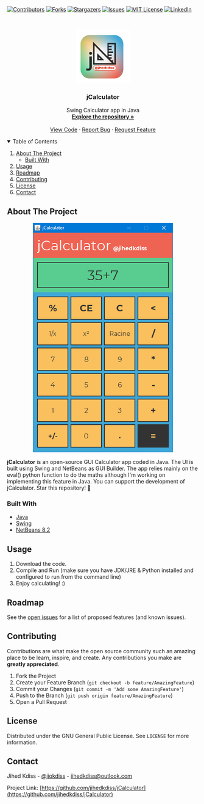 [![Contributors][contributors-shield]][contributors-url]
[![Forks][forks-shield]][forks-url]
[![Stargazers][stars-shield]][stars-url]
[![Issues][issues-shield]][issues-url]
[![MIT License][license-shield]][license-url]
[![LinkedIn][linkedin-shield]][linkedin-url]

<!-- PROJECT LOGO -->
<br />
<p align="center">
  <a href="https://github.com/jihedkdiss/jCalculator">
    <img src="https://github.com/jihedkdiss/jCalculator/blob/main/Pictures/Logo.png" alt="Logo" width="140" height="140">
  </a>

  <h3 align="center">jCalculator</h3>

  <p align="center">
    Swing Calculator app in Java
    <br />
    <a href="https://github.com/jihedkdiss/jCalculator"><strong>Explore the repository »</strong></a>
    <br />
    <br />
    <a href="https://github.com/jihedkdiss/jCalculator">View Code</a>
    ·
    <a href="https://github.com/jihedkdiss/jCalculator/issues">Report Bug</a>
    ·
    <a href="https://github.com/jihedkdiss/jCalculator/issues">Request Feature</a>
  </p>
</p>

<!-- TABLE OF CONTENTS -->
<details open="open">
  <summary>Table of Contents</summary>
  <ol>
    <li>
      <a href="#about-the-project">About The Project</a>
      <ul>
        <li><a href="#built-with">Built With</a></li>
      </ul>
    </li>
    <li><a href="#usage">Usage</a></li>
    <li><a href="#roadmap">Roadmap</a></li>
    <li><a href="#contributing">Contributing</a></li>
    <li><a href="#license">License</a></li>
    <li><a href="#contact">Contact</a></li>
  </ol>
</details>

<!-- ABOUT THE PROJECT -->
## About The Project

<p align="center">
  <a href="https://github.com/jihedkdiss/jCalculator">
    <img src="https://raw.githubusercontent.com/jihedkdiss/jCalculator/main/Pictures/Screenshot.PNG" alt="Screenshot">
  </a>
</p>

<b>jCalculator</b> is an open-source GUI Calculator app coded in Java. The UI is built using Swing and NetBeans as GUI Builder.
The app relies mainly on the eval() python function to do the maths although I'm working on implementing this feature in Java.
You can support the development of jCalculator. Star this repository! 🌟


### Built With

* [Java](https://en.wikipedia.org/wiki/Java_programming_language)
* [Swing](https://en.wikipedia.org/wiki/Swing_(Java))
* [NetBeans 8.2](https://netbeans.apache.org/)

## Usage
1. Download the code.
2. Compile and Run (make sure you have JDK/JRE & Python installed and configured to run from the command line)
3. Enjoy calculating! :)

<!-- ROADMAP -->
## Roadmap

See the [open issues](https://github.com/jihedkdiss/jCalculator/issues) for a list of proposed features (and known issues).



<!-- CONTRIBUTING -->
## Contributing

Contributions are what make the open source community such an amazing place to be learn, inspire, and create. Any contributions you make are **greatly appreciated**.

1. Fork the Project
2. Create your Feature Branch (`git checkout -b feature/AmazingFeature`)
3. Commit your Changes (`git commit -m 'Add some AmazingFeature'`)
4. Push to the Branch (`git push origin feature/AmazingFeature`)
5. Open a Pull Request



<!-- LICENSE -->
## License

Distributed under the GNU General Public License. See `LICENSE` for more information.



<!-- CONTACT -->
## Contact

Jihed Kdiss - [@jiokdiss](https://facebook.com/jiokdiss) - jihedkdiss@outlook.com

Project Link: [https://github.com/jihedkdiss/jCalculator](https://github.com/jihedkdiss/jCalculator)


<!-- MARKDOWN LINKS & IMAGES -->
<!-- https://www.markdownguide.org/basic-syntax/#reference-style-links -->
[contributors-shield]: https://img.shields.io/github/contributors/jihedkdiss/jCalculator.svg?style=for-the-badge
[contributors-url]: https://github.com/jihedkdiss/jCalculator/graphs/contributors
[forks-shield]: https://img.shields.io/github/forks/jihedkdiss/jCalculator.svg?style=for-the-badge
[forks-url]: https://github.com/jihedkdiss/jCalculator/network/members
[stars-shield]: https://img.shields.io/github/stars/jihedkdiss/jCalculator.svg?style=for-the-badge
[stars-url]: https://github.com/jihedkdiss/jCalculator/stargazers
[issues-shield]: https://img.shields.io/github/issues/jihedkdiss/jCalculator.svg?style=for-the-badge
[issues-url]: https://github.com/jihedkdiss/jCalculator/issues
[license-shield]: https://img.shields.io/github/license/jihedkdiss/jCalculator.svg?style=for-the-badge
[license-url]: https://github.com/jihedkdiss/jCalculator/blob/master/LICENSE.txt
[linkedin-shield]: https://img.shields.io/badge/-LinkedIn-black.svg?style=for-the-badge&logo=linkedin&colorB=555
[linkedin-url]: https://linkedin.com/in/jihedkdiss
